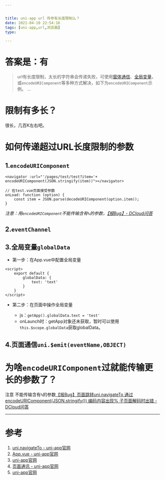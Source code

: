 ```yaml
---


title: uni-app url 传参有长度限制么？
date: 2021-04-10 22:54:16
tags: [uni-app,url,浏览器]
type:

---
```



# 答案是：有

> url有长度限制，太长的字符串会传递失败，可使用[窗体通信](https://uniapp.dcloud.io/collocation/frame/communication)、[全局变量](https://ask.dcloud.net.cn/article/35021)，或`encodeURIComponent`等多种方式解决，如下为`encodeURIComponent`示例。
...



# 限制有多长？

很长，几百K左右吧。


# 如何传递超过URL长度限制的参数


## 1.`encodeURIComponent`

```
<navigator :url="'/pages/test/test?item='+ encodeURIComponent(JSON.stringify(item))"></navigator>
```

```
// 在test.vue页面接受参数
onLoad: function (option) {
    const item = JSON.parse(decodeURIComponent(option.item));
}
```

_注意：用`encodeURIComponent`不能传输含有`%`的参数，[【报Bug】- DCloud问答](https://ask.dcloud.net.cn/question/109415)_


## 2.`eventChannel`


## 3.全局变量`globalData`

- 第一步：在App.vue中配置全局变量

```
<script>  
    export default {  
        globalData: {  
            text: 'text'  
        }
    }  
</script>
```

- 第二步：在页面中操作全局变量

   - js：`getApp().globalData.text = 'test'`
   - onLaunch时：getApp对象还未获取，暂时可以使用`this.$scope.globalData`获取globalData。


## 4.页面通信`uni.$emit(eventName,OBJECT)`


# 为啥`encodeURIComponent`过就能传输更长的参数了？

注意
不能传输含有`%`的参数[【报Bug】页面跳转uni.navigateTo 通过 encodeURIComponent(JSON.stringify()) 编码内容出现% 子页面解码时出错 - DCloud问答](https://ask.dcloud.net.cn/question/109415)

---


# 参考

1. [uni.navigateTo - uni-app官网](https://uniapp.dcloud.io/api/router?id=navigateto)
2. [App.vue - uni-app官网](https://uniapp.dcloud.io/collocation/App?id=globaldata)
3. [uni-app官网](https://uniapp.dcloud.io/use-weex?id=nvue-%e5%92%8c-vue-%e7%9b%b8%e4%ba%92%e9%80%9a%e8%ae%af)
4. [页面通讯 - uni-app官网](https://uniapp.dcloud.io/api/window/communication?id=emit)
5. [uni-app官网](https://uniapp.dcloud.io/api/router?id=event-channel)
